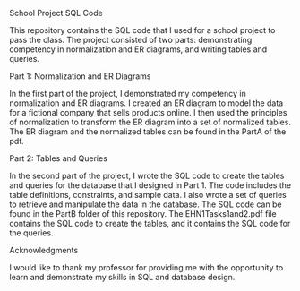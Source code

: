 School Project SQL Code

This repository contains the SQL code that I used for a school project to pass the class. The project consisted of two parts: demonstrating competency in normalization and ER diagrams, and writing tables and queries.

Part 1: Normalization and ER Diagrams

In the first part of the project, I demonstrated my competency in normalization and ER diagrams. I created an ER diagram to model the data for a fictional company that sells products online. I then used the principles of normalization to transform the ER diagram into a set of normalized tables.
The ER diagram and the normalized tables can be found in the PartA of the pdf.

Part 2: Tables and Queries

In the second part of the project, I wrote the SQL code to create the tables and queries for the database that I designed in Part 1. The code includes the table definitions, constraints, and sample data. I also wrote a set of queries to retrieve and manipulate the data in the database.
The SQL code can be found in the PartB folder of this repository. The EHN1Tasks1and2.pdf file contains the SQL code to create the tables, and it contains the SQL code for the queries.

Acknowledgments

I would like to thank my professor for providing me with the opportunity to learn and demonstrate my skills in SQL and database design.
